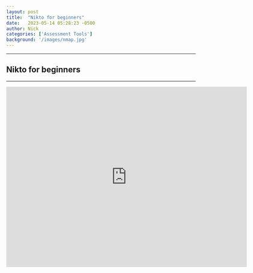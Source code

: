 ```yaml
---
layout: post
title:  "Nikto for beginners"
date:   2023-05-14 05:28:23 -0500
author: Nick
categories: ['Assessment Tools']
background: '/images/nmap.jpg'
---
```

----
## Nikto for beginners
----
<iframe width="640" height="480" src="https://www.youtube.com/embed?v=KPNbtN5fr5g&ab_channel=Nick.mp4
" frameborder="0" ></iframe>

